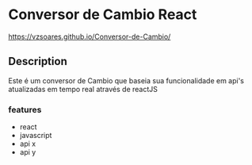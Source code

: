 # Conversor de Cambio React

https://vzsoares.github.io/Conversor-de-Cambio/

## Description

Este é um conversor de Cambio que baseia sua funcionalidade em api's atualizadas em tempo real através de reactJS

### features

- react
- javascript
- api x
- api y
